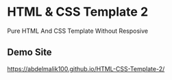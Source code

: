 # HTML & CSS Template 2
Pure HTML And CSS Template Without Resposive

## Demo Site
https://abdelmalik100.github.io/HTML-CSS-Template-2/
